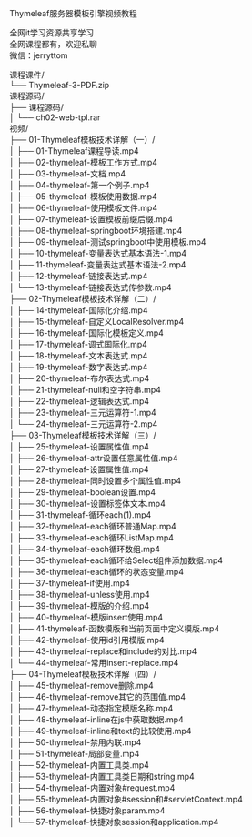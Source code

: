 Thymeleaf服务器模板引擎视频教程

全网it学习资源共享学习<br>全网课程都有，欢迎私聊<br>微信：jerryttom<br>

课程课件/<br> └── Thymeleaf-3-PDF.zip<br> 课程源码/<br> ├── 课程源码/<br> │ └── ch02-web-tpl.rar<br> 视频/<br> ├── 01-Thymeleaf模板技术详解（一）/<br> │ ├── 01-Thymeleaf课程导读.mp4<br> │ ├── 02-thymeleaf-模板工作方式.mp4<br> │ ├── 03-thymeleaf-文档.mp4<br> │ ├── 04-thymeleaf-第一个例子.mp4<br> │ ├── 05-thymeleaf-模板使用数据.mp4<br> │ ├── 06-thymeleaf-使用模板文件.mp4<br> │ ├── 07-thymeleaf-设置模板前缀后缀.mp4<br> │ ├── 08-thymeleaf-springboot环境搭建.mp4<br> │ ├── 09-thymeleaf-测试springboot中使用模板.mp4<br> │ ├── 10-thymeleaf-变量表达式基本语法-1.mp4<br> │ ├── 11-thymeleaf-变量表达式基本语法-2.mp4<br> │ ├── 12-thymeleaf-链接表达式.mp4<br> │ └── 13-thymeleaf-链接表达式传参数.mp4<br> ├── 02-Thymeleaf模板技术详解（二）/<br> │ ├── 14-thymeleaf-国际化介绍.mp4<br> │ ├── 15-thymeleaf-自定义LocalResolver.mp4<br> │ ├── 16-thymeleaf-国际化模板定义.mp4<br> │ ├── 17-thymeleaf-调式国际化.mp4<br> │ ├── 18-thymeleaf-文本表达式.mp4<br> │ ├── 19-thymeleaf-数字表达式.mp4<br> │ ├── 20-thymeleaf-布尔表达式.mp4<br> │ ├── 21-thymeleaf-null和空字符串.mp4<br> │ ├── 22-thymeleaf-逻辑表达式.mp4<br> │ ├── 23-thymeleaf-三元运算符-1.mp4<br> │ └── 24-thymeleaf-三元运算符-2.mp4<br> ├── 03-Thymeleaf模板技术详解（三）/<br> │ ├── 25-thymeleaf-设置属性值.mp4<br> │ ├── 26-thymeleaf-attr设置任意属性值.mp4<br> │ ├── 27-thymeleaf-设置属性值.mp4<br> │ ├── 28-thymeleaf-同时设置多个属性值.mp4<br> │ ├── 29-thymeleaf-boolean设置.mp4<br> │ ├── 30-thymeleaf-设置标签体文本.mp4<br> │ ├── 31-thymeleaf-循环each(1).mp4<br> │ ├── 32-thymeleaf-each循环普通Map.mp4<br> │ ├── 33-thymeleaf-each循环ListMap.mp4<br> │ ├── 34-thymeleaf-each循环数组.mp4<br> │ ├── 35-thymeleaf-each循环给Select组件添加数据.mp4<br> │ ├── 36-thymeleaf-each循环的状态变量.mp4<br> │ ├── 37-thymeleaf-if使用.mp4<br> │ ├── 38-thymeleaf-unless使用.mp4<br> │ ├── 39-thymeleaf-模版的介绍.mp4<br> │ ├── 40-thymeleaf-模版insert使用.mp4<br> │ ├── 41-thymeleaf-函数模版和当前页面中定义模版.mp4<br> │ ├── 42-thymeleaf-使用id引用模版.mp4<br> │ ├── 43-thymeleaf-replace和include的对比.mp4<br> │ └── 44-thymeleaf-常用insert-replace.mp4<br> ├── 04-Thymeleaf模板技术详解（四）/<br> │ ├── 45-thymeleaf-remove删除.mp4<br> │ ├── 46-thymeleaf-remove其它的范围值.mp4<br> │ ├── 47-thymeleaf-动态指定模版名称.mp4<br> │ ├── 48-thymeleaf-inline在js中获取数据.mp4<br> │ ├── 49-thymeleaf-inline和text的比较使用.mp4<br> │ ├── 50-thymeleaf-禁用内联.mp4<br> │ ├── 51-thymeleaf-局部变量.mp4<br> │ ├── 52-thymeleaf-内置工具类.mp4<br> │ ├── 53-thymeleaf-内置工具类日期和string.mp4<br> │ ├── 54-thymeleaf-内置对象#request.mp4<br> │ ├── 55-thymeleaf-内置对象#session和#servletContext.mp4<br> │ ├── 56-thymeleaf-快捷对象param.mp4<br> │ └── 57-thymeleaf-快捷对象session和application.mp4